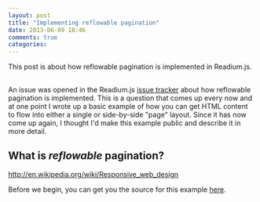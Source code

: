 ```yaml
---
layout: post
title: "Implementing reflowable pagination"
date: 2013-06-09 18:46
comments: true
categories: 
---
```

This post is about how reflowable pagination is implemented in Readium.js. 

## 
An issue was opened in the Readium.js [issue tracker]() about how reflowable pagination is implemented. This is a question that comes up every now and at one point I wrote up a basic example of how you can get HTML content to flow into either a single or side-by-side "page" layout. Since it has now come up again, I thought I'd make this example public and describe it in more detail. 

## What is _reflowable_ pagination?

http://en.wikipedia.org/wiki/Responsive_web_design

[](http://www.idpf.org/epub/30/spec/epub30-overview.html#sec-rendering)



Before we begin, you can get you the source for this example [here](). 


